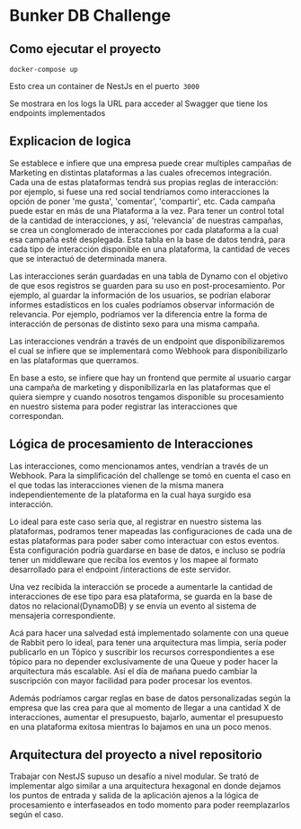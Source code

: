# Bunker DB Challenge

## Como ejecutar el proyecto

```
docker-compose up
```

Esto crea un container de NestJs en el puerto` 3000`

Se mostrara en los logs la URL para acceder al Swagger que tiene los endpoints implementados

## Explicacion de logica
Se establece e infiere que una empresa puede crear multiples campañas de Marketing en distintas plataformas a las cuales
ofrecemos integración. Cada una de estas plataformas tendrá sus propias reglas de interacción: por ejemplo, si fuese una red social
tendríamos como interacciones la opción de poner 'me gusta', 'comentar', 'compartir', etc. 
Cada campaña puede estar en más de una Plataforma a la vez. 
Para tener un control total de la cantidad de interacciones, y así, 'relevancia' de nuestras campañas, se crea un conglomerado
de interacciones por cada plataforma a la cual esa campaña esté desplegada. Esta tabla en la base de datos tendrá, para cada tipo de interacción
disponible en una plataforma, la cantidad de veces que se interactuó de determinada manera.

Las interacciones serán guardadas en una tabla de Dynamo con el objetivo de que esos registros se guarden para su uso en post-procesamiento. Por ejemplo,
al guardar la información de los usuarios, se podrían elaborar informes estadísticos en los cuales podríamos observar información de relevancia. Por ejemplo, 
podríamos ver la diferencia entre la forma de interacción de personas de distinto sexo para una misma campaña.

Las interacciones vendrán a través de un endpoint que disponibilizaremos el cual se infiere que se implementará como Webhook para disponibilizarlo
en las plataformas que querramos.

En base a esto, se infiere que hay un frontend que permite al usuario cargar una campaña de marketing y disponibilizarla en las plataformas que el quiera
siempre y cuando nosotros tengamos disponible su procesamiento en nuestro sistema para poder registrar las interacciones que correspondan.

## Lógica de procesamiento de Interacciones
Las interacciones, como mencionamos antes, vendrían a través de un Webhook. Para la simplificación del challenge se tomó en cuenta
el caso en el que todas las interacciones vienen de la misma manera independientemente de la plataforma en la cual haya surgido esa interacción.

Lo ideal para este caso sería que, al registrar en nuestro sistema las plataformas, podramos tener mapeadas las configuraciones
de cada una de estas plataformas para poder saber como interactuar con estos eventos. Esta configuración podría guardarse en base de datos, e incluso
se podría tener un middleware que reciba los eventos y los mapee al formato desarrollado para el endpoint /interactions de este servidor.

Una vez recibida la interacción se procede a aumentarle la cantidad de interacciones de ese tipo para esa plataforma, se guarda en la base 
de datos no relacional(DynamoDB) y se envía un evento al sistema de mensajeria correspondiente.

Acá para hacer una salvedad está implementado solamente con una queue de Rabbit pero lo ideal, para tener una arquitectura mas limpia, sería poder publicarlo en
un Tópico y suscribir los recursos correspondientes a ese tópico para no depender exclusivamente de una Queue y poder hacer la arquitectura más escalable. Así 
el día de mañana puedo cambiar la suscripción con mayor facilidad para poder procesar los eventos.

Además podríamos cargar reglas en base de datos personalizadas según la empresa que las crea para que al momento de llegar a una cantidad X
de interacciones, aumentar el presupuesto, bajarlo, aumentar el presupuesto en una plataforma exitosa mientras lo bajamos en una un poco menos.


## Arquitectura del proyecto a nivel repositorio
Trabajar con NestJS supuso un desafío a nivel modular. Se trató de implementar algo similar a una arquitectura hexagonal en donde dejamos los puntos de entrada
y salida de la aplicación ajenos a la lógica de procesamiento e interfaseados en todo momento para poder reemplazarlos según el caso. 